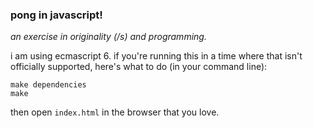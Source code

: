 ### pong in javascript!
*an exercise in originality (/s) and programming.*

i am using ecmascript 6. if you're running this in a time
where that isn't officially supported, here's what to do
(in your command line):

```
make dependencies
make
```

then open `index.html` in the browser that you love.
